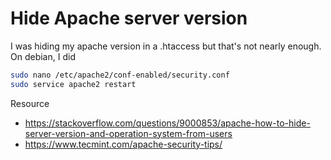 # Hide Apache server version

I was hiding my apache version in a .htaccess
but that's not nearly enough. On debian, I did

```bash
sudo nano /etc/apache2/conf-enabled/security.conf
sudo service apache2 restart
```

Resource

* <https://stackoverflow.com/questions/9000853/apache-how-to-hide-server-version-and-operation-system-from-users>
* <https://www.tecmint.com/apache-security-tips/>